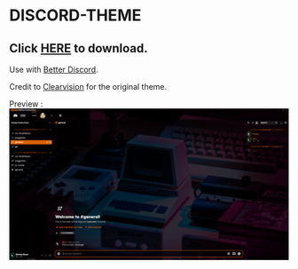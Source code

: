 # DISCORD-THEME

## Click <a href="https://raw.githubusercontent.com/niweeprods/discord-theme/main/NiWee.theme.css" download>HERE</a> to download.

Use with <a href="https://betterdiscord.app/" target="_blank" title="Better Discord official website">Better Discord</a>.

Credit to <a href="https://clearvision.gitlab.io/" title="Clearvision's website" target="_blank">Clearvision</a> for the original theme.

Preview :
<img src="./discord.png">

